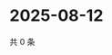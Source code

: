# 2025-08-12

共 0 条

<!-- BEGIN ZHIHUVIDEO -->
<!-- 最后更新时间 Tue Aug 12 2025 23:12:46 GMT+0800 (China Standard Time) -->

<!-- END ZHIHUVIDEO -->
